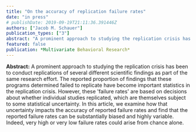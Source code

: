 ```yaml
---
title: "On the accuracy of replication failure rates"
date: "in press"
# publishDate: 2019-09-19T21:11:36.391446Z
authors: ["Jacob M. Schauer"]
publication_types: ["3"]
abstract: "A prominent approach to studying the replication crisis has been to conduct replications of several different scientific findings as part of the same research effort. The reported proportion of findings that these programs determined failed to replicate have become important statistics in the replication crisis. However, these 'failure rates' are based on decisions about whether individual studies replicated, which are themselves subject to some statistical uncertainty. In this article, we examine how that uncertainty impacts the accuracy of reported failure rates and find that the reported failure rates can be substantially biased and highly variable. Indeed, very high or very low failure rates could arise from chance alone."
featured: false
publication: *Multivariate Behavioral Research*
---
```


__Abstract:__ A prominent approach to studying the replication crisis has been to conduct replications of several different scientific findings as part of the same research effort. The reported proportion of findings that these programs determined failed to replicate have become important statistics in the replication crisis. However, these 'failure rates' are based on decisions about whether individual studies replicated, which are themselves subject to some statistical uncertainty. In this article, we examine how that uncertainty impacts the accuracy of reported failure rates and find that the reported failure rates can be substantially biased and highly variable. Indeed, very high or very low failure rates could arise from chance alone.
